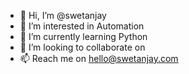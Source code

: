 - 👋 Hi, I’m @swetanjay
- 👀 I’m interested in Automation
- 🌱 I’m currently learning Python
- 💞️ I’m looking to collaborate on 
- 📫 Reach me on hello@swetanjay.com

<!---
swetanjay/swetanjay is a ✨ special ✨ repository because its `README.md` (this file) appears on your GitHub profile.
You can click the Preview link to take a look at your changes.
--->
